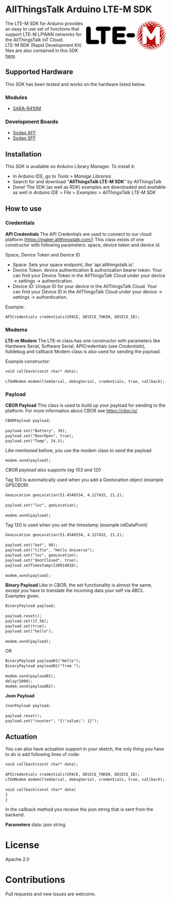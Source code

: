 # AllThingsTalk Arduino LTE-M SDK

<img align="right" width="250" height="92" src="extras/lte-m-logo.png">

The LTE-M SDK for Arduino provides an easy to use set of functions that support LTE-M LPWAN networks for the AllThingsTalk IoT Cloud.  
LTE-M RDK (Rapid Development Kit) files are also contained in this SDK [here](/examples/Rapid%20Development%20Kit).

## Supported Hardware

This SDK has been tested and works on the hardware listed below.

### Modules
- [SARA-R410M](https://www.u-blox.com/en/product/sara-r4-series)

### Development Boards
- [Sodaq AFF](https://support.sodaq.com/Boards/Sara_AFF/)
- [Sodaq SFF](https://support.sodaq.com/Boards/Sara_SFF/)

## Installation
This SDK is available on Arduino Library Manager. To install it:

- In Arduino IDE, go to *Tools* > *Manage Libraries*
- Search for and download "**AllThingsTalk LTE-M SDK**" by AllThingsTalk
- Done! The SDK (as well as RDK) examples are downloaded and available as well in *Arduino IDE* > *File* > *Examples* > *AllThingsTalk LTE-M SDK*


## How to use

### Credentials

**API Credentials**
The API Credentials are used to connect to our cloud platform (https://maker.allthingstalk.com/)
This class exists of one constructor with following parameters: space, device token and device id.

Space, Device Token and Device ID
* Space: Sets your space endpoint, like 'api.allthingstalk.io'.
* Device Token: device authentication & authorization bearer token. Your can find your Device Token in the AllThingsTalk Cloud under your device -> settings -> authentication.
* Device ID:  Unique ID for your device in the AllThingsTalk Cloud. Your can find your Device ID in the AllThingsTalk Cloud under your device -> settings -> authentication.

Example:
```
APICredentials credentials(SPACE, DEVICE_TOKEN, DEVICE_ID);
```

### Modems

**LTE-m Modem**
The LTE-m class has one constructor with parameters like Hardware Serial, Software Serial, APICredentials (see _Credentials_), fulldebug and callback
Modem class is also used for sending the payload.

Example constructor:
```
void callback(const char* data);

LTEmModem modem(ltemSerial, debugSerial, credentials, true, callback);
```

### Payload

**CBOR Payload**
This class is used to build up your payload for sending to the platform.
For more information about CBOR see https://cbor.io/

```
CBORPayload payload;

payload.set("Battery", 39);
payload.set("DoorOpen", true);
payload.set("Temp", 24.5);
```

Like mentioned before, you use the modem class to send the payload
```
modem.send(payload);
```

*CBOR payload also supports tag 103 and 120*

Tag 103 is automatically used when you add a Geolocation object (example GPSCBOR)
```
GeoLocation geoLocation(51.4546534, 4.127432, 11.2);
    
payload.set("loc", geoLocation);

modem.send(payload);
```

Tag 120 is used when you set the timestamp (example iotDataPoint)
```
GeoLocation geoLocation(51.4546534, 4.127432, 11.2);
    
payload.set("bat", 98);
payload.set("title", "Hello Universe");
payload.set("loc", geoLocation);
payload.set("doorClosed", true);
payload.setTimestamp(138914018);

modem.send(payload);
```

**Binary Payload**
Like in CBOR, the set functionality is almost the same, except you have to translate the incoming data your self via ABCL.  Examples given.
```
BinaryPayload payload;

payload.reset();
payload.set(17.56);
payload.set(true);
payload.set("hello");

modem.send(payload);
```
OR

```
BinaryPayload payload01("Hello");
BinaryPayload payload02("from ");

modem.send(payload01);
delay(5000);
modem.send(payload02);

```

**Json Payload**
```
JsonPayload payload;

payload.reset();
payload.set("counter", "{\"value\": 1}");
```

## Actuation
You can also have actuation support in your sketch, the only thing you have to do is add following lines of code:
```
void callback(const char* data);

APICredentials credentials(SPACE, DEVICE_TOKEN, DEVICE_ID);
LTEmModem modem(ltemSerial, debugSerial, credentials, true, callback);

void callback(const char* data)
{
}
```

In the callback method you receive the json string that is sent from the backend.

**Parameters**
data: json string 

# License
Apache 2.0

# Contributions
Pull requests and new issues are welcome.
